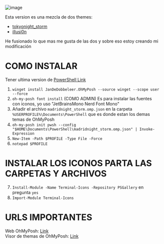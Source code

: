 ![image](https://github.com/user-attachments/assets/450493da-ffa7-43b0-89e1-25b145878d49)

Esta version es una mezcla de dos themes:
- [tokyonight_storm](https://ohmyposh.dev/docs/themes#tokyonight_storm)
- [illusi0n](https://ohmyposh.dev/docs/themes#illusi0n)

He fusionado lo que mas me gusta de las dos y sobre eso estoy creando mi modificación

# COMO INSTALAR

Tener ultima version de [PowerShell Link](https://github.com/PowerShell/PowerShell/releases/latest)

1. `winget install JanDeDobbeleer.OhMyPosh --source winget --scope user --force`
2. `oh-my-posh font install` (COMO ADMIN) Es para instalar las fuentes con iconos, yo uso "JetBrainsMono Nerd Font Mono"
3. Añadir el archivo `madridnight_storm.omp.json` en la carpeta `%USERPROFILE%\Documents\PowerShell` que es donde estan los demas temas de OhMyPosh
4. `oh-my-posh init pwsh --config "$HOME\Documents\PowerShell\madridnight_storm.omp.json" | Invoke-Expression`
5. `New-Item -Path $PROFILE -Type File -Force`
6. `notepad $PROFILE`

# INSTALAR LOS ICONOS PARTA LAS CARPETAS Y ARCHIVOS

7. `Install-Module -Name Terminal-Icons -Repository PSGallery` en pregunta `yes`
8. `Import-Module Terminal-Icons`

# URLS IMPORTANTES

Web OhMyPosh: [Link](https://ohmyposh.dev/)\
Visor de themas de OhMyPosh: [Link](https://ohmyposh.dev/docs/themes)
